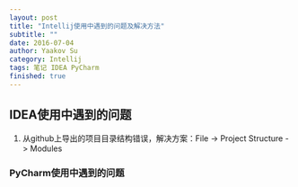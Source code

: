 ```yaml
---
layout: post
title: "Intellij使用中遇到的问题及解决方法"
subtitle: ""
date: 2016-07-04
author: Yaakov Su
category: Intellij
tags: 笔记 IDEA PyCharm
finished: true
---
```



## IDEA使用中遇到的问题

1. 从github上导出的项目目录结构错误，解决方案：File -> Project Structure -> Modules



### PyCharm使用中遇到的问题
